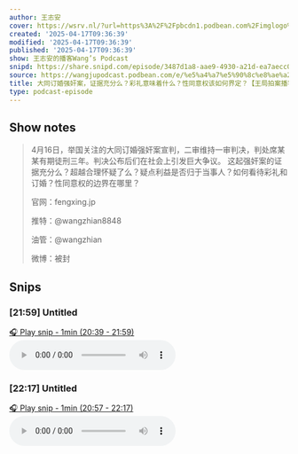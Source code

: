 ```yaml
---
author: 王志安
cover: https://wsrv.nl/?url=https%3A%2F%2Fpbcdn1.podbean.com%2Fimglogo%2Fimage-logo%2F14618240%2F2023080510250115.jpeg&w=200&h=200
created: '2025-04-17T09:36:39'
modified: '2025-04-17T09:36:39'
published: '2025-04-17T09:36:39'
show: 王志安的播客Wang’s Podcast
snipd: https://share.snipd.com/episode/3487d1a8-aae9-4930-a21d-ea7aecc0e80f
source: https://wangjupodcast.podbean.com/e/%e5%a4%a7%e5%90%8c%e8%ae%a2%e5%a9%9a%e5%bc%ba%e5%a5%b8%e6%a1%88%ef%bc%8c%e8%af%81%e6%8d%ae%e5%85%85%e5%88%86%e4%b9%88%ef%bc%9f%e5%bd%a9/
title: 大同订婚强奸案，证据充分么？彩礼意味着什么？性同意权该如何界定？【王局拍案播客】
type: podcast-episode
---
```



## Show notes
> 4月16日，举国关注的大同订婚强奸案宣判，二审维持一审判决，判处席某某有期徒刑三年。判决公布后们在社会上引发巨大争议。 这起强奸案的证据充分么？超越合理怀疑了么？疑点利益是否归于当事人？如何看待彩礼和订婚？性同意权的边界在哪里？
> 
> 官网：fengxing.jp
> 
> 推特：@wangzhian8848
> 
> 油管：@wangzhian
> 
> 微博：被封

## Snips
### [21:59] Untitled
[🎧 Play snip - 1min️ (20:39 - 21:59)](https://share.snipd.com/snip/650fd8e4-81e0-4e78-8a8a-f5e6332f49d7)
<audio controls> <source src="https://mcdn.podbean.com/mf/web/58zz3dbhpaixnbdu/4_18_1_6qd74.mp3#t=20:39,21:59"> </audio>
### [22:17] Untitled
[🎧 Play snip - 1min️ (20:57 - 22:17)](https://share.snipd.com/snip/717729cd-05bb-496d-b788-54ffbe0e87e4)
<audio controls> <source src="https://mcdn.podbean.com/mf/web/58zz3dbhpaixnbdu/4_18_1_6qd74.mp3#t=20:57,22:17"> </audio>

